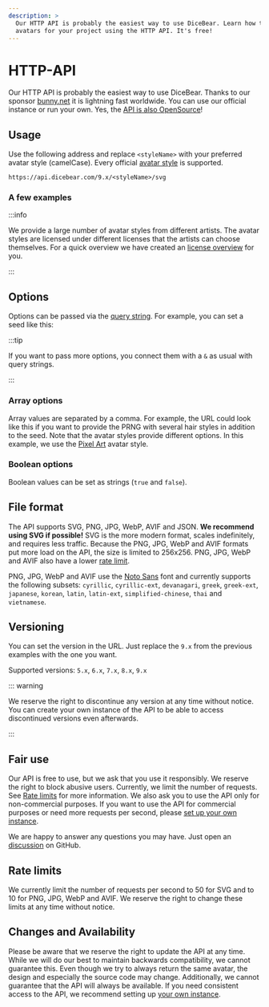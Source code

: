 ```yaml
---
description: >
  Our HTTP API is probably the easiest way to use DiceBear. Learn how to create
  avatars for your project using the HTTP API. It's free!
---
```


<script setup>
import BrowserPreview from '@theme/components/BrowserPreview.vue';
</script>

# HTTP-API

Our HTTP API is probably the easiest way to use DiceBear. Thanks to our sponsor
[bunny.net](https://bunny.net/) it is lightning fast worldwide. You can use our
official instance or run your own. Yes, the
[API is also OpenSource](https://github.com/dicebear/api)!

## Usage

Use the following address and replace `<styleName>` with your preferred avatar
style (camelCase). Every official [avatar style](/styles/) is supported.

```
https://api.dicebear.com/9.x/<styleName>/svg
```

### A few examples

<BrowserPreview url="https://api.dicebear.com/9.x/pixel-art/svg" />
<BrowserPreview url="https://api.dicebear.com/9.x/lorelei/svg" />

:::info

We provide a large number of avatar styles from different artists. The avatar
styles are licensed under different licenses that the artists can choose
themselves. For a quick overview we have created an
[license overview](/licenses/) for you.

:::

## Options

Options can be passed via the
[query string](https://en.wikipedia.org/wiki/Query_string). For example, you can
set a seed like this:

<BrowserPreview url="https://api.dicebear.com/9.x/pixel-art/svg?seed=John" />
<BrowserPreview url="https://api.dicebear.com/9.x/pixel-art/svg?seed=Jane" />

:::tip

If you want to pass more options, you connect them with a `&` as usual with
query strings.

:::

### Array options

Array values are separated by a comma. For example, the URL could look like this
if you want to provide the PRNG with several hair styles in addition to the
seed. Note that the avatar styles provide different options. In this example, we
use the [Pixel Art](/styles/pixel-art/) avatar style.

<BrowserPreview url="https://api.dicebear.com/9.x/pixel-art/svg?seed=John&hair=short01,short02,short03,short04,short05" />
<BrowserPreview url="https://api.dicebear.com/9.x/pixel-art/svg?seed=Jane&hair=long01,long02,long03,long04,long05" />

### Boolean options

Boolean values can be set as strings (`true` and `false`).

<BrowserPreview url="https://api.dicebear.com/9.x/lorelei/svg?flip=true" />
<BrowserPreview url="https://api.dicebear.com/9.x/lorelei/svg?flip=false" />

## File format

The API supports SVG, PNG, JPG, WebP, AVIF and JSON. **We recommend using SVG if
possible!** SVG is the more modern format, scales indefinitely, and requires
less traffic. Because the PNG, JPG, WebP and AVIF formats put more load on the
API, the size is limited to 256x256. PNG, JPG, WebP and AVIF also have a lower
[rate limit](#rate-limits).

PNG, JPG, WebP and AVIF use the
[Noto Sans](https://fonts.google.com/noto/specimen/Noto+Sans) font and currently
supports the following subsets: `cyrillic`, `cyrillic-ext`, `devanagari`,
`greek`, `greek-ext`, `japanese`, `korean`, `latin`, `latin-ext`,
`simplified-chinese`, `thai` and `vietnamese`.

<BrowserPreview url="https://api.dicebear.com/9.x/bottts/svg" />
<BrowserPreview url="https://api.dicebear.com/9.x/bottts/png" />
<BrowserPreview url="https://api.dicebear.com/9.x/bottts/jpg" />
<BrowserPreview url="https://api.dicebear.com/9.x/bottts/webp" />
<BrowserPreview url="https://api.dicebear.com/9.x/bottts/avif" />

## Versioning

You can set the version in the URL. Just replace the `9.x` from the previous
examples with the one you want.

Supported versions: `5.x`, `6.x`, `7.x`, `8.x`, `9.x`

::: warning

We reserve the right to discontinue any version at any time without notice. You
can create your own instance of the API to be able to access discontinued
versions even afterwards.

:::

## Fair use

Our API is free to use, but we ask that you use it responsibly. We reserve the
right to block abusive users. Currently, we limit the number of requests. See
[Rate limits](#rate-limits) for more information. We also ask you to use the API
only for non-commercial purposes. If you want to use the API for commercial
purposes or need more requests per second, please
[set up your own instance](/guides/host-the-http-api-yourself/).

We are happy to answer any questions you may have. Just open an
[discussion](https://github.com/orgs/dicebear/discussions) on GitHub.

## Rate limits

We currently limit the number of requests per second to 50 for SVG and to 10 for
PNG, JPG, WebP and AVIF. We reserve the right to change these limits at any time
without notice.

## Changes and Availability

Please be aware that we reserve the right to update the API at any time. While
we will do our best to maintain backwards compatibility, we cannot guarantee
this. Even though we try to always return the same avatar, the design and
especially the source code may change. Additionally, we cannot guarantee that
the API will always be available. If you need consistent access to the API, we
recommend setting up [your own instance](/guides/host-the-http-api-yourself/).
